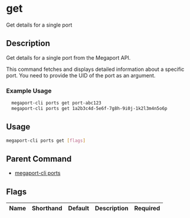 # get

Get details for a single port

## Description

Get details for a single port from the Megaport API.

This command fetches and displays detailed information about a specific port. You need to provide the UID of the port as an argument.

### Example Usage

```sh
  megaport-cli ports get port-abc123
  megaport-cli ports get 1a2b3c4d-5e6f-7g8h-9i0j-1k2l3m4n5o6p
```

## Usage

```sh
megaport-cli ports get [flags]
```


## Parent Command

* [megaport-cli ports](megaport-cli_ports.md)
## Flags

| Name | Shorthand | Default | Description | Required |
|------|-----------|---------|-------------|----------|

